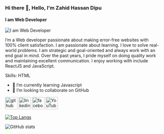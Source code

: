### Hi there 👋, Hello, I'm Zahid Hassan Dipu
#### I am Web Developer
![I am Web Developer](https://media.licdn.com/dms/image/D4D03AQHX7lIhBaVuYQ/profile-displayphoto-shrink_400_400/0/1718624638559?e=2147483647&v=beta&t=jAF0NV5JueDbxEn-3t6duYRN67un5ypL-3yGeCJZmZ8)

I’m a Web developer passionate about making error-free websites with 100% client satisfaction. I am passionate about learning. I love to solve real-world problems. I am strategic and goal-oriented and always work with an end goal in mind. Over the past years, I pride myself on doing quality work and maintaining excellent communication. I enjoy working with include ReactJS and JavaScript.

Skills: HTML 

- 🌱 I’m currently learning Javascript 
- 👯 I’m looking to collaborate on GitHub 


[<img src='https://cdn.jsdelivr.net/npm/simple-icons@3.0.1/icons/github.svg' alt='github' height='40'>](https://github.com/https://github.com/rkzahidhassandipu)  [<img src='https://cdn.jsdelivr.net/npm/simple-icons@3.0.1/icons/linkedin.svg' alt='linkedin' height='40'>](https://www.linkedin.com/in/https://www.google.com/url?sa=t&source=web&rct=j&opi=89978449&url=https://twitter.com/rkzahidhassan/)  [<img src='https://cdn.jsdelivr.net/npm/simple-icons@3.0.1/icons/facebook.svg' alt='facebook' height='40'>](https://www.facebook.com/https://web.facebook.com/rkzahidhassandipu)  [<img src='https://cdn.jsdelivr.net/npm/simple-icons@3.0.1/icons/youtube.svg' alt='YouTube' height='40'>](https://www.youtube.com/channel/https://www.youtube.com/@WebCodeTutorials-)  

[![Top Langs](https://github-readme-stats.vercel.app/api/top-langs/?username=https://github.com/rkzahidhassandipu)](https://github.com/anuraghazra/github-readme-stats)

![GitHub stats](https://github-readme-stats.vercel.app/api?username=https://github.com/rkzahidhassandipu&show_icons=true&count_private=true)  

